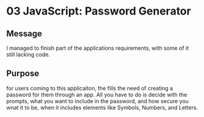 # 03 JavaScript: Password Generator

## Message
I managed to finish part of the applications requirements, with some of it still lacking code.

## Purpose
for users coming to this applicaiton, the fills the need of creating a password for them through an app.
All you have to do is decide with the prompts, what you want to include in the password, and how secure 
you wnat it to be, when it includes elements like Symbols, Numbers, and Letters.
